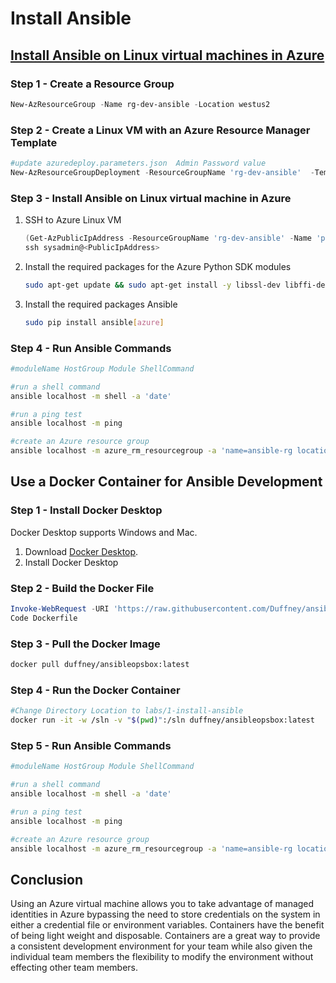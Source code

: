 # Install Ansible

## [Install Ansible on Linux virtual machines in Azure](https://docs.microsoft.com/en-us/azure/ansible/ansible-install-configure?toc=https%3A%2F%2Fdocs.microsoft.com%2Fen-us%2Fazure%2Fansible%2Ftoc.json&bc=https%3A%2F%2Fdocs.microsoft.com%2Fen-us%2Fazure%2Fbread%2Ftoc.json)

### Step 1 - Create a Resource Group

```powershell
New-AzResourceGroup -Name rg-dev-ansible -Location westus2
```

### Step 2 - Create a Linux VM with an Azure Resource Manager Template

```powershell
#update azuredeploy.parameters.json  Admin Password value
New-AzResourceGroupDeployment -ResourceGroupName 'rg-dev-ansible'  -TemplateFile ./azuredeploy.json -TemplateParameterFile ./azuredeploy.parameters.json
```

### Step 3 - Install Ansible on Linux virtual machine in Azure

1. SSH to Azure Linux VM

    ```powershell
    (Get-AzPublicIpAddress -ResourceGroupName 'rg-dev-ansible' -Name 'pip-dev-ansible').IpAddress
    ssh sysadmin@<PublicIpAddress>
    ```

2. Install the required packages for the Azure Python SDK modules

    ```bash
    sudo apt-get update && sudo apt-get install -y libssl-dev libffi-dev python-dev python-pip
    ```

3. Install the required packages Ansible

    ```bash
    sudo pip install ansible[azure]
    ```

### Step 4 - Run Ansible Commands

```bash
#moduleName HostGroup Module ShellCommand

#run a shell command
ansible localhost -m shell -a 'date'

#run a ping test
ansible localhost -m ping

#create an Azure resource group
ansible localhost -m azure_rm_resourcegroup -a 'name=ansible-rg location=eastus'
```

## Use a Docker Container for Ansible Development

### Step 1 - Install Docker Desktop

Docker Desktop supports Windows and Mac.

1. Download [Docker Desktop](https://www.docker.com/products/docker-desktop).
2. Install Docker Desktop

### Step 2 - Build the Docker File

```PowerShell
Invoke-WebRequest -URI 'https://raw.githubusercontent.com/Duffney/ansibleOpsBox/master/Dockerfile' -OutFile Dockerfile
Code Dockerfile
```

### Step 3 - Pull the Docker Image

```bash
docker pull duffney/ansibleopsbox:latest
```

### Step 4 - Run the Docker Container

```bash
#Change Directory Location to labs/1-install-ansible
docker run -it -w /sln -v "$(pwd)":/sln duffney/ansibleopsbox:latest
```

### Step 5 - Run Ansible Commands

```bash
#moduleName HostGroup Module ShellCommand

#run a shell command
ansible localhost -m shell -a 'date'

#run a ping test
ansible localhost -m ping

#create an Azure resource group
ansible localhost -m azure_rm_resourcegroup -a 'name=ansible-rg location=eastus'
```

## Conclusion

Using an Azure virtual machine allows you to take advantage of managed identities in Azure bypassing the need to store credentials on the system in either a credential file or environment variables. Containers have the benefit of being light weight and disposable. Containers are a great way to provide a consistent development environment for your team while also given the individual team members the flexibility to modify the environment without effecting other team members.
